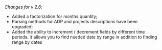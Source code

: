 _Changes for v 2.6_:
- Added a factorization for months quantity;
- Parsing methods for ADP and projects descriptions have been upgraded;
- Added the ability to increment / decrement fields by different time periods. It allows you to find needed date by range in addition to finding range by dates
